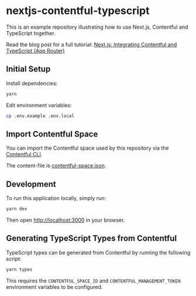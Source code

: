 # nextjs-contentful-typescript

This is an example repository illustrating how to use Next.js, Contentful and TypeScript together.

Read the blog post for a full tutorial: [Next.js: Integrating Contentful and TypeScript (App Router)](https://maxschmitt.me/posts/nextjs-contentful-typescript)

## Initial Setup

Install dependencies:

```bash
yarn
```

Edit environment variables:

```bash
cp .env.example .env.local
```

## Import Contentful Space

You can import the Contentful space used by this repository via the [Contentful CLI](https://github.com/contentful/contentful-cli).

The content-file is [contentful-space.json](./contentful-space.json).

## Development

To run this application locally, simply run:

```bash
yarn dev
```

Then open [http://localhost:3000](http://localhost:3000) in your browser.

## Generating TypeScript Types from Contentful

TypeScript types can be generated from Contentful by running the following script:

```bash
yarn types
```

This requires the `CONTENTFUL_SPACE_ID` and `CONTENTFUL_MANAGEMENT_TOKEN` environment variables to be configured.

